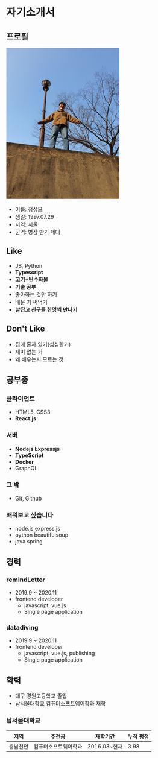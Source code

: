# 자기소개서


## 프로필

<img src="me.jpg" width="300"/>

- 이름: 정성모
- 생일: 1997.07.29
- 지역: 서울
- 군역: 병장 만기 제대

## Like

- JS, Python
- **Typescript**
- **고기+탄수화물**
- **기술 공부**
- 좋아하는 것만 하기
- 배운 거 써먹기
- **날잡고 친구들 한명씩 만나기**

## Don't Like

- 집에 혼자 있기(심심한거)
- 재미 없는 거
- 왜 배우는지 모르는 것

## 공부중

### 클라이언트

- HTML5, CSS3
- **React.js**

### 서버

- **Nodejs Expressjs**
- **TypeScript**
- **Docker**
- GraphQL

### 그 밖

- Git, Github

### 배워보고 싶습니다


- node.js express.js
- python beautifulsoup
- java spring

## 경력

### remindLetter

- 2019.9 ~ 2020.11
- frontend developer
  - javascript, vue.js
  - Single page application
  
### datadiving

- 2019.9 ~ 2020.11
- frontend developer
  - javascript, vue.js, publishing
  - Single page application

## 학력

- 대구 경원고등학교 졸업
- 남서울대학교 컴퓨터소프트웨어학과 재학

### 남서울대학교

|  지역  |      주전공      |   재학기간   | 누적 평점 |
|--------|-----------------|--------------|-----------|
|충남천안|컴퓨터소프트웨어학과| 2016.03~현재|   3.98    |
